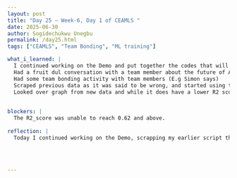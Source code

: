 ```yaml
---
layout: post
title: "Day 25 – Week-6, Day 1 of CEAMLS "
date: 2025-06-30
author: Sogidechukwu Unegbu
permalink: /day25.html
tags: ["CEAMLS", "Team Bonding", "ML training"]

what_i_learned: |  
  I continued working on the Demo and put together the codes that will be in the demo
  Had a fruit dul conversation with a team member about the future of AI and the potential for AI and I was told about an interesting story[There will come soft rains by Ray Bradbury](https://www.btboces.org/Downloads/7_There%20Will%20Come%20Soft%20Rains%20by%20Ray%20Bradbury.pdf)
  Had some team bonding activity with team members (E.g Simon says)
  Scraped previous data as it was said to be wrong, and started using the new data given by faculty mentor which brought our R2 score to a low 0.6 to 0.5
  Looked over graph from new data and while it does have a lower R2 score it follows the laws that we learned such as the fact that summer has the highest time for AOD and PM 2.5 detection. I decided to add the graph to the demo
  
  
blockers: |
  The R2_score was unable to reach 0.62 and above.
  
reflection: |
  Today I continued working on the Demo, scrapping my earlier script that mixed progress updates with code. Reviewed the mid-summer goals with my mentor. Overall the day was fruitful and I look forward to next week
  

  
   
---
```

